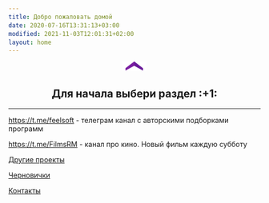 ```yaml
---
title: Добро пожаловать домой
date: 2020-07-16T13:31:13+03:00
modified: 2021-11-03T12:01:31+02:00
layout: home
---
```


<p style="text-align:center"><img src="/assets/arrow-home.png" alt=""></p>
<h2 style="text-align:center">Для начала выбери раздел :+1:</h2>

***

<https://t.me/feelsoft> - телеграм канал с авторскими подборками программ

<https://t.me/FilmsRM> - канал про кино. Новый фильм каждую субботу

[Другие проекты](./projects)

[Черновички](./blog.md)

[Контакты](./about.md)

